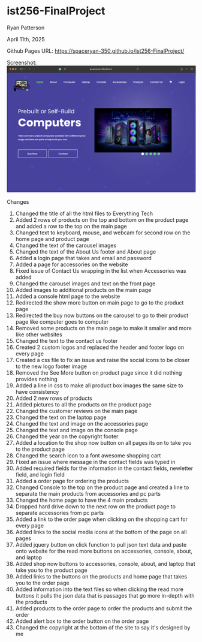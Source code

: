 # ist256-FinalProject

Ryan Patterson

April 11th, 2025

Github Pages URL: https://spaceryan-350.github.io/ist256-FinalProject/

Screenshot:
![plot](FinalProject.png)

Changes

1. Changed the title of all the html files to Everything Tech
2. Added 2 rows of products on the top and bottom on the product page and added a row to the top on the main page
3. Changed text to keyboard, mouse, and webcam for second row on the home page and product page
4. Changed the text of the carousel images
5. Changed the text of the About Us footer and About page
6. Added a login page that takes and email and password
7. Added a page for accessories on the website
8. Fixed issue of Contact Us wrapping in the list when Accessories was added
9. Changed the carousel images and text on the front page
10. Added images to additional products on the main page
11. Added a console html page to the website
12. Redirected the show more button on main page to go to the product page
13. Redirected the buy now buttons on the carousel to go to their product page like computer goes to computer
14. Removed some products on the main page to make it smaller and more like other websites
15. Changed the text to the contact us footer
16. Created 2 custom logos and replaced the header and footer logo on every page
17. Created a css file to fix an issue and raise the social icons to be closer to the new logo footer image
18. Removed the See More button on product page since it did nothing provides nothing
19. Added a line in css to make all product box images the same size to have consistency
20. Added 2 new rows of products
21. Added pictures to all the products on the product page
22. Changed the customer reviews on the main page
23. Changed the text on the laptop page
24. Changed the text and image on the accessories page
25. Changed the text and image on the console page
26. Changed the year on the copyright footer
27. Added a location to the shop now button on all pages its on to take you to the product page
28. Changed the search icon to a font awesome shopping cart
29. Fixed an issue where message in the contact fields was typed in
30. Added required fields for the information in the contact fields, newletter field, and login field
31. Added a order page for ordering the products
32. Changed Console to the top on the product page and created a line to separate the main products from accessories and pc parts
33. Changed the home page to have the 4 main products
34. Dropped hard drive down to the next row on the product page to separate accessories from pc parts
35. Added a link to the order page when clicking on the shopping cart for every page
36. Added links to the social media icons at the bottom of the page on all pages
37. Added jquery button on click function to pull json text data and paste onto website for the read more buttons on accessories, console, about, and laptop
38. Added shop now buttons to accessories, console, about, and laptop that take you to the product page 
39. Added links to the buttons on the products and home page that takes you to the order page
40. Added information into the text files so when clicking the read more buttons it pulls the json data that is passages that go more in-depth with the products
41. Added products to the order page to order the products and submit the order
42. Added alert box to the order button on the order page
43. Changed the copyright at the bottom of the site to say it's designed by me
